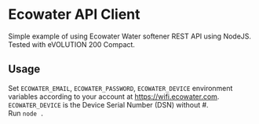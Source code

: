 # Ecowater API Client

Simple example of using Ecowater Water softener REST API using NodeJS. Tested with eVOLUTION 200 Compact.

## Usage

Set `ECOWATER_EMAIL`, `ECOWATER_PASSWORD`, `ECOWATER_DEVICE` environment variables according to your account at https://wifi.ecowater.com.
`ECOWATER_DEVICE` is the Device Serial Number (DSN) without #.  
Run `node .`